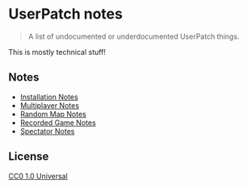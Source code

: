 # UserPatch notes

> A list of undocumented or underdocumented UserPatch things.

This is mostly technical stuff!

## Notes

 - [Installation Notes](./notes/installation.md)
 - [Multiplayer Notes](./notes/multiplayer.md)
 - [Random Map Notes](./notes/random-maps.md)
 - [Recorded Game Notes](./notes/recorded-games.md)
 - [Spectator Notes](./notes/spec.md)

## License

[CC0 1.0 Universal](LICENSE.md)
